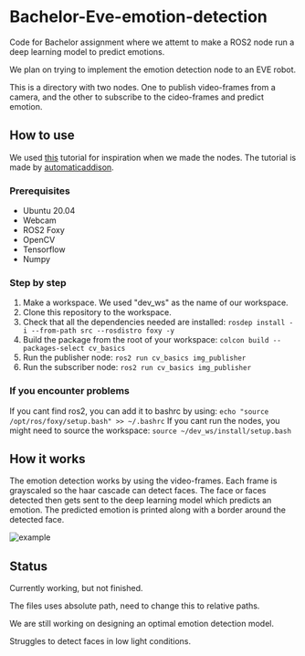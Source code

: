 # Bachelor-Eve-emotion-detection
Code for Bachelor assignment where we attemt to make a ROS2 node run a deep learning model to predict emotions.

We plan on trying to implement the emotion detection node to an EVE robot.

This is a directory with two nodes. One to publish video-frames from a camera, and the other to subscribe to the cideo-frames and predict emotion.

## How to use
We used [this](https://automaticaddison.com/getting-started-with-opencv-in-ros-2-foxy-fitzroy-python/) tutorial for inspiration when we made the nodes. The tutorial is made by [automaticaddison](https://automaticaddison.com/getting-started-with-opencv-in-ros-2-foxy-fitzroy-python/).

### Prerequisites

* Ubuntu 20.04
* Webcam
* ROS2 Foxy
* OpenCV
* Tensorflow
* Numpy

### Step by step

1. Make a workspace. We used "dev_ws" as the name of our workspace.
2. Clone this repository to the workspace.
3. Check that all the dependencies needed are installed: ``` rosdep install -i --from-path src --rosdistro foxy -y ```
4. Build the package from the root of your workspace: ``` colcon build --packages-select cv_basics ```
5. Run the publisher node: ```ros2 run cv_basics img_publisher```
6. Run the subscriber node: ```ros2 run cv_basics img_publisher```

### If you encounter problems
If you cant find ros2, you can add it to bashrc by using: ```echo "source /opt/ros/foxy/setup.bash" >> ~/.bashrc```
If you cant run the nodes, you might need to source the workspace: ```source ~/dev_ws/install/setup.bash```


## How it works
The emotion detection works by using the video-frames. Each frame is grayscaled so the haar cascade can detect faces. The face or faces detected then gets sent to the deep learning model which predicts an emotion. The predicted emotion is printed along with a border around the detected face.

![example](https://user-images.githubusercontent.com/75445926/153725590-baba1a94-ef3c-41e7-8113-4add052c25f9.png  "Example output")


## Status

Currently working, but not finished. 

The files uses absolute path, need to change this to relative paths.
 
We are still working on designing an optimal emotion detection model.

Struggles to detect faces in low light conditions.
